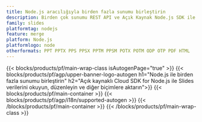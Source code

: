```yaml
---
title: Node.js aracılığıyla birden fazla sunumu birleştirin
description: Birden çok sunumu REST API ve Açık Kaynak Node.js SDK ile birleştirin
family: slides
platformtag: nodejs
feature: merge
platform: Node.js
platformlogo: node
otherformats: PPT PPTX PPS PPSX PPTM PPSM POTX POTM ODP OTP PDF HTML
---
```


{{< blocks/products/pf/main-wrap-class isAutogenPage="true" >}}
{{< blocks/products/pf/agp/upper-banner-logo-autogen h1="Node.js ile birden fazla sunumu birleştirin" h2="Açık kaynaklı Cloud SDK for Node.js ile Slides verilerini okuyun, düzenleyin ve diğer biçimlere aktarın">}}
{{< blocks/products/pf/main-container >}}
{{< blocks/products/pf/agp/i18n/supported-autogen >}}
{{< /blocks/products/pf/main-container >}}
{{< /blocks/products/pf/main-wrap-class >}}